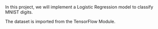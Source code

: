 In this project, we will implement a Logistic Regression model to classify MNIST digits.

The dataset is imported from the TensorFlow Module.